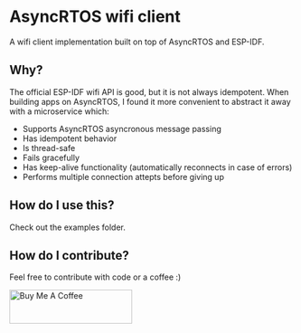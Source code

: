 # AsyncRTOS wifi client

A wifi client implementation built on top of AsyncRTOS and ESP-IDF.

## Why?

The official ESP-IDF wifi API is good, but it is not always idempotent. When building apps on AsyncRTOS, I found it more convenient to abstract it away with a microservice which:

- Supports AsyncRTOS asyncronous message passing
- Has idempotent behavior
- Is thread-safe
- Fails gracefully
- Has keep-alive functionality (automatically reconnects in case of errors)
- Performs multiple connection attepts before giving up

## How do I use this?

Check out the examples folder.

## How do I contribute?

Feel free to contribute with code or a coffee :)

<a href="https://www.buymeacoffee.com/micriv" target="_blank"><img src="https://cdn.buymeacoffee.com/buttons/v2/default-yellow.png" alt="Buy Me A Coffee" style="height: 60px !important;width: 217px !important;" ></a>
